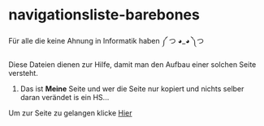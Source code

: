 # navigationsliste-barebones
Für alle die keine Ahnung in Informatik haben ༼ つ ◕_◕ ༽つ

Diese Dateien dienen  zur Hilfe, damit man den Aufbau einer solchen Seite versteht.

1. Das ist __Meine__ Seite und wer die Seite nur kopiert und nichts selber daran verändet is ein HS...

Um zur Seite zu gelangen klicke [Hier](https://lostpex.github.io/navigationsliste-barebones/hauptseite.html)
